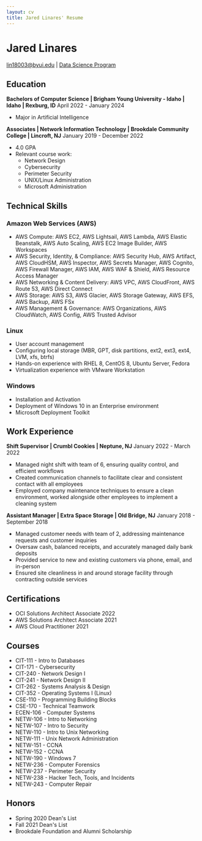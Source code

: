 ```yaml
---
layout: cv
title: Jared Linares' Resume
---
```

# Jared Linares

<div id="webaddress">
<a href="lin18003@byui.edu">lin18003@byui.edu</a>
| <a href="https://byuidatascience.github.io/development.html">Data Science Program</a>
</div>

<!-- https://www.monique.tech/the-art-of-markdown -->


## Education

**Bachelors of Computer Science | Brigham Young University - Idaho | Idaho | Rexburg, ID**
April 2022 - January 2024

- Major in Artificial Intelligence

**Associates | Network Information Technology | Brookdale Community College | Lincroft, NJ**
January 2019 - December 2022

- 4.0 GPA
- Relevant course work: 
    - Network Design
    - Cybersecurity
    - Perimeter Security
    - UNIX/Linux Administration
    - Microsoft Administration


## Technical Skills

### Amazon Web Services (AWS)
- AWS Compute: AWS EC2, AWS Lightsail, AWS Lambda, AWS Elastic Beanstalk, AWS Auto Scaling, AWS EC2 Image Builder, AWS Workspaces
- AWS Security, Identity, & Compliance: AWS Security Hub, AWS Artifact, AWS CloudHSM, AWS Inspector, AWS Secrets Manager, AWS Cognito, AWS Firewall Manager, AWS IAM, AWS WAF & Shield, AWS Resource Access Manager
- AWS Networking & Content Delivery: AWS VPC, AWS CloudFront, AWS Route 53, AWS Direct Connect
- AWS Storage: AWS S3, AWS Glacier, AWS Storage Gateway, AWS EFS, AWS Backup, AWS FSx
- AWS Management & Governance: AWS Organizations, AWS CloudWatch, AWS Config, AWS Trusted Advisor

### Linux
- User account management
- Configuring local storage (MBR, GPT, disk partitions, ext2, ext3, ext4, LVM, xfs, btrfs)
- Hands-on experience with RHEL 8, CentOS 8, Ubuntu Server, Fedora
- Virtualization experience with VMware Workstation

### Windows
- Installation and Activation
- Deployment of Windows 10 in an Enterprise environment
- Microsoft Deployment Toolkit


## Work Experience

**Shift Supervisor | Crumbl Cookies | Neptune, NJ**
January 2022 - March 2022

- Managed night shift with team of 6, ensuring quality control, and efficient workflows
- Created communication channels to facilitate clear and consistent contact with all employees
- Employed company maintenance techniques to ensure a clean environment, worked alongside other employees to implement a cleaning system

**Assistant Manager | Extra Space Storage | Old Bridge, NJ**
January 2018 - September 2018

- Managed customer needs with team of 2, addressing maintenance requests and customer inquiries
- Oversaw cash, balanced receipts, and accurately managed daily bank deposits
- Provided service to new and existing customers via phone, email, and in-person
- Ensured site cleanliness in and around storage facility through contracting outside services

## Certifications
- OCI Solutions Architect Associate 2022
- AWS Solutions Architect Associate 2021
- AWS Cloud Practitioner 2021

## Courses
- CIT-111 - Intro to Databases
- CIT-171 - Cybersecurity
- CIT-240 - Network Design I
- CIT-241 - Network Design II
- CIT-262 - Systems Analysis & Design
- CIT-352 - Operating Systems I (Linux)
- CSE-110 - Programming Building Blocks
- CSE-170 - Technical Teamwork
- ECEN-106 - Computer Systems
- NETW-106 - Intro to Networking
- NETW-107 - Intro to Security
- NETW-110 - Intro to Unix Networking
- NETW-111 - Unix Network Administration
- NETW-151 - CCNA
- NETW-152 - CCNA
- NETW-190 - Windows 7
- NETW-236 - Computer Forensics
- NETW-237 - Perimeter Security
- NETW-238 - Hacker Tech, Tools, and Incidents
- NETW-243 - Computer Repair

## Honors
- Spring 2020 Dean's List
- Fall 2021 Dean's List
- Brookdale Foundation and Alumni Scholarship

<!-- ### Footer

Last updated: May 2013 -->


